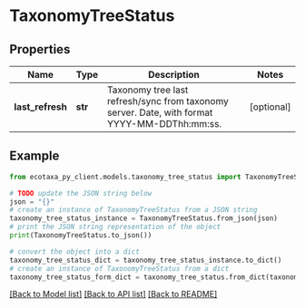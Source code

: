 # TaxonomyTreeStatus


## Properties

Name | Type | Description | Notes
------------ | ------------- | ------------- | -------------
**last_refresh** | **str** | Taxonomy tree last refresh/sync from taxonomy server. Date, with format YYYY-MM-DDThh:mm:ss. | [optional] 

## Example

```python
from ecotaxa_py_client.models.taxonomy_tree_status import TaxonomyTreeStatus

# TODO update the JSON string below
json = "{}"
# create an instance of TaxonomyTreeStatus from a JSON string
taxonomy_tree_status_instance = TaxonomyTreeStatus.from_json(json)
# print the JSON string representation of the object
print(TaxonomyTreeStatus.to_json())

# convert the object into a dict
taxonomy_tree_status_dict = taxonomy_tree_status_instance.to_dict()
# create an instance of TaxonomyTreeStatus from a dict
taxonomy_tree_status_form_dict = taxonomy_tree_status.from_dict(taxonomy_tree_status_dict)
```
[[Back to Model list]](../README.md#documentation-for-models) [[Back to API list]](../README.md#documentation-for-api-endpoints) [[Back to README]](../README.md)



